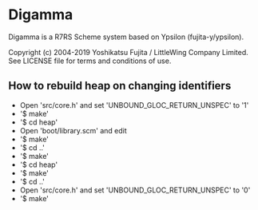 # Digamma

Digamma is a R7RS Scheme system based on Ypsilon (fujita-y/ypsilon).

Copyright (c) 2004-2019 Yoshikatsu Fujita / LittleWing Company Limited.
See LICENSE file for terms and conditions of use.

## How to rebuild heap on changing identifiers

* Open 'src/core.h' and set 'UNBOUND_GLOC_RETURN_UNSPEC' to '1'
* '$ make'
* '$ cd heap'
* Open 'boot/library.scm' and edit
* '$ make'
* '$ cd ..'
* '$ make'
* '$ cd heap'
* '$ make'
* '$ cd ..'
* Open 'src/core.h' and set 'UNBOUND_GLOC_RETURN_UNSPEC' to '0'
* '$ make'
